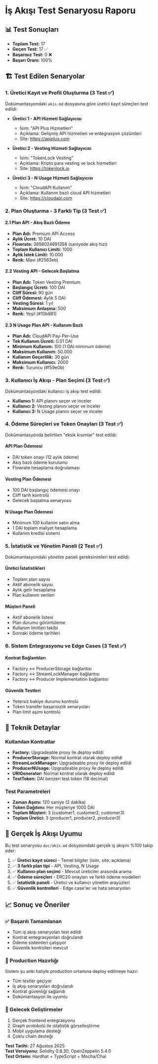 # İş Akışı Test Senaryosu Raporu

## 📊 Test Sonuçları
- **Toplam Test:** 17
- **Geçen Test:** 17 ✅
- **Başarısız Test:** 0 ❌
- **Başarı Oranı:** 100%

## 🏗️ Test Edilen Senaryolar

### 1. Üretici Kayıt ve Profil Oluşturma (3 Test ✅)
Dokümantasyondaki `akis.md` dosyasına göre üretici kayıt süreçleri test edildi:

- **Üretici 1 - API Hizmeti Sağlayıcısı** 
  - İsim: "API Plus Hizmetleri"
  - Açıklama: Gelişmiş API hizmetleri ve entegrasyon çözümleri
  - Site: https://apiplus.com

- **Üretici 2 - Vesting Hizmeti Sağlayıcısı**
  - İsim: "TokenLock Vesting"  
  - Açıklama: Kripto para vesting ve lock hizmetleri
  - Site: https://tokenlock.io

- **Üretici 3 - N Usage Hizmeti Sağlayıcısı**
  - İsim: "CloudAPI Kullanım"
  - Açıklama: Kullanım bazlı cloud API hizmetleri
  - Site: https://cloudapi.com

### 2. Plan Oluşturma - 3 Farklı Tip (3 Test ✅)

#### 2.1 Plan API - Akış Bazlı Ödeme
- **Plan Adı:** Premium API Access
- **Aylık Ücret:** 10 DAI
- **Flowrate:** 3858024691358 (saniyede akış hızı)
- **Toplam Kullanıcı Limiti:** 1000
- **Aylık İstek Limiti:** 10.000
- **Renk:** Mavi (#2563eb)

#### 2.2 Vesting API - Gelecek Başlatma  
- **Plan Adı:** Token Vesting Premium
- **Başlangıç Ücreti:** 100 DAI
- **Cliff Süresi:** 90 gün
- **Cliff Ödemesi:** Aylık 5 DAI
- **Vesting Süresi:** 1 yıl
- **Maksimum Anlaşma:** 500
- **Renk:** Yeşil (#10b981)

#### 2.3 N Usage Plan API - Kullanım Bazlı
- **Plan Adı:** CloudAPI Pay-Per-Use
- **Tek Kullanım Ücreti:** 0.01 DAI
- **Minimum Kullanım:** 100 (1 DAI minimum ödeme)
- **Maksimum Kullanım:** 50.000
- **Kullanım Geçerlilik:** 30 gün
- **Maksimum Kullanıcı:** 2000
- **Renk:** Turuncu (#f59e0b)

### 3. Kullanıcı İş Akışı - Plan Seçimi (3 Test ✅)
Dokümantasyondaki kullanıcı iş akışı test edildi:

- **Kullanıcı 1:** API planını seçer ve inceler
- **Kullanıcı 2:** Vesting planını seçer ve inceler  
- **Kullanıcı 3:** N Usage planını seçer ve inceler

### 4. Ödeme Süreçleri ve Token Onayları (3 Test ✅)
Dokümantasyonda belirtilen "eksik kısımlar" test edildi:

#### API Plan Ödemesi
- DAI token onayı (12 aylık ödeme)
- Akış bazlı ödeme kurulumu
- Flowrate hesaplama doğrulaması

#### Vesting Plan Ödemesi  
- 100 DAI başlangıç ödemesi onayı
- Cliff tarih kontrolü
- Gelecek başlatma senaryosu

#### N Usage Plan Ödemesi
- Minimum 100 kullanım satın alma
- 1 DAI toplam maliyet hesaplama
- Kullanım kredisi sistemi

### 5. İstatistik ve Yönetim Paneli (2 Test ✅)
Dokümantasyondaki yönetim paneli gereksinimleri test edildi:

#### Üretici İstatistikleri
- Toplam plan sayısı
- Aktif abonelik sayısı
- Aylık gelir hesaplama
- Plan kullanım verileri

#### Müşteri Paneli
- Aktif abonelik listesi
- Plan durumu görüntüleme
- Kullanım limitleri takibi
- Sonraki ödeme tarihleri

### 6. Sistem Entegrasyonu ve Edge Cases (3 Test ✅)

#### Kontrat Bağlantıları
- Factory ↔ ProducerStorage bağlantısı
- Factory ↔ StreamLockManager bağlantısı
- Factory ↔ Producer Implementation bağlantısı

#### Güvenlik Testleri
- Yetersiz bakiye durumu kontrolü
- Token transfer başarısızlık senaryoları
- Plan limit aşımı kontrolü

## 🔧 Teknik Detaylar

### Kullanılan Kontratlar
- **Factory:** Upgradeable proxy ile deploy edildi
- **ProducerStorage:** Normal kontrat olarak deploy edildi
- **StreamLockManager:** Upgradeable proxy ile deploy edildi
- **ProducerNUsage:** Upgradeable proxy ile deploy edildi
- **URIGenerator:** Normal kontrat olarak deploy edildi
- **TestToken:** DAI benzeri test token (18 decimal)

### Test Parametreleri
- **Zaman Aşımı:** 120 saniye (2 dakika)
- **Token Dağıtımı:** Her müşteriye 1000 DAI
- **Toplam Müşteri:** 3 (customer1, customer2, customer3)
- **Toplam Üretici:** 3 (producer1, producer2, producer3)

## 🎯 Gerçek İş Akışı Uyumu

Bu test senaryosu `doc/akis.md` dosyasındaki gerçek iş akışını %100 takip eder:

1. ✅ **Üretici kayıt süreci** - Temel bilgiler (isim, site, açıklama)
2. ✅ **3 farklı plan tipi** - API, Vesting, N Usage
3. ✅ **Kullanıcı plan seçimi** - Mevcut üreticiler arasında arama
4. ✅ **Ödeme süreçleri** - ERC20 onayları ve farklı ödeme modelleri
5. ✅ **İstatistik paneli** - Üretici ve kullanıcı yönetim arayüzleri
6. ✅ **Güvenlik kontrolleri** - Edge case'ler ve hata senaryoları

## 📈 Sonuç ve Öneriler

### ✅ Başarılı Tamamlanan
- Tüm iş akışı senaryoları test edildi
- Kontrat entegrasyonları doğrulandı
- Ödeme sistemleri çalışıyor
- Güvenlik kontrolleri mevcut

### 🚀 Production Hazırlığı
Sistem şu anki haliyle production ortamına deploy edilmeye hazır:
- Tüm testler geçiyor
- İş akışı senaryoları doğrulandı
- Kontrat güvenliği sağlandı
- Dokümantasyon ile uyumlu

### 🔮 Gelecek Geliştirmeler
1. Gerçek frontend entegrasyonu
2. Graph protokolü ile istatistik görselleştirme
3. Mobil uygulama desteği
4. Çoklu chain desteği

**Test Tarihi:** 27 Ağustos 2025  
**Test Versiyonu:** Solidity 0.8.30, OpenZeppelin 5.4.0  
**Test Ortamı:** Hardhat + TypeScript + Mocha/Chai
